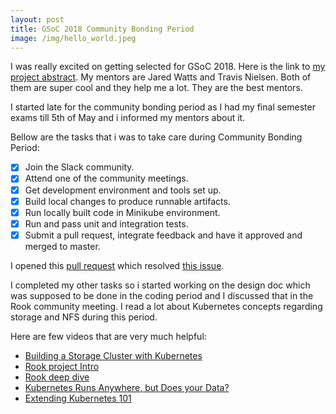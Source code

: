 ```yaml
---
layout: post
title: GSoC 2018 Community Bonding Period
image: /img/hello_world.jpeg
---
```


I was really excited on getting selected for GSoC 2018. Here is the link to [my project abstract](https://summerofcode.withgoogle.com/projects/#5926207925780480).
My mentors are Jared Watts and Travis Nielsen. Both of them are super cool and they help me a lot. They are the best mentors.

I started late for the community bonding period as I had my final semester exams till 5th of May and i informed my mentors about it.

Bellow are the tasks that i was to take care during Community Bonding Period:
- [x] Join the Slack community.
- [x] Attend one of the community meetings.
- [x] Get development environment and tools set up.
- [x] Build local changes to produce runnable artifacts.
- [x] Run locally built code in Minikube environment.
- [x] Run and pass unit and integration tests.
- [x] Submit a pull request, integrate feedback and have it approved and merged to master.

I opened this [pull request](https://github.com/rook/rook/pull/1614) which resolved [this issue](https://github.com/rook/rook/issues/1502).

I completed my other tasks so i started working on the design doc which was supposed to be done in the coding period and I discussed that in the Rook community meeting.
I read a lot about Kubernetes concepts regarding storage and NFS during this period.

Here are few videos that are very much helpful:
- [Building a Storage Cluster with Kubernetes](https://www.youtube.com/watch?v=6p0GKjrYzg4)
- [Rook project Intro](https://www.youtube.com/watch?v=To1ldyb_9NA&index=32&t=0s&list=PLj6h78yzYM2N8GdbjmhVU65KYm_68qBmo)
- [Rook deep dive](https://www.youtube.com/watch?v=yknGKzJw7_k&t=0s&list=PLj6h78yzYM2N8GdbjmhVU65KYm_68qBmo&index=273)
- [Kubernetes Runs Anywhere, but Does your Data?](https://www.youtube.com/watch?v=Ot66g1WzXEU&t=0s&list=PLj6h78yzYM2N8GdbjmhVU65KYm_68qBmo&index=298)
- [Extending Kubernetes 101](https://www.youtube.com/watch?v=yn04ERW0SbI)
